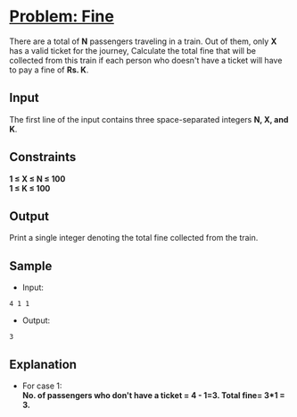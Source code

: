 # [Problem: Fine](https://my.newtonschool.co/playground/code/dpzmmmkcwq4t)

There are a total of **N** passengers traveling in a train. Out of them, only **X** has a valid ticket for the journey, Calculate the total fine that will be collected from this train if each person who doesn't have a ticket will have to pay a fine of **Rs. K**.

## Input

The first line of the input contains three space-separated integers **N, X, and K**.

## Constraints

**1 ≤ X ≤ N ≤ 100 <br>
1 ≤ K ≤ 100**

## Output

Print a single integer denoting the total fine collected from the train.

## Sample

- Input:
```
4 1 1
```

- Output:
```
3
```

## Explanation

- For case 1: <br> **No. of passengers who don't have a ticket = 4 - 1=3. Total fine= 3*1 = 3.**
